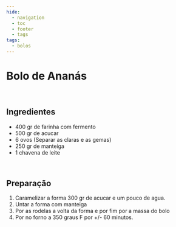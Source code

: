 ```yaml
---
hide:
  - navigation
  - toc
  - footer
  - tags
tags:
  - bolos
---
```



# Bolo de Ananás

<br>

## **Ingredientes**

* 400 gr de farinha com fermento
* 500 gr de acucar
* 6 ovos (Separar as claras e as gemas)
* 250 gr de manteiga
* 1 chavena de leite

<br>

## **Preparação**

1. Caramelizar a forma 300 gr de acucar e um pouco de agua.
2. Untar a forma com manteiga
3. Por as rodelas a volta da forma e por fim por a massa do bolo
4. Por no forno a 350 graus F por +/- 60 minutos.

